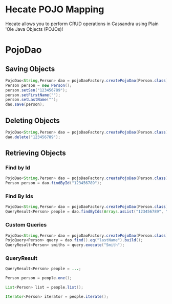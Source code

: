 # Hecate POJO Mapping

Hecate allows you to perform CRUD operations in Cassandra using Plain 'Ole Java Objects (POJOs)!  

# PojoDao

## Saving Objects

```Java
PojoDao<String,Person> dao = pojoDaoFactory.createPojoDao(Person.class);
Person person = new Person();
person.setSsn("123456789");
person.setFirstName("");
person.setLastName("");
dao.save(person);
```

## Deleting Objects

```Java
PojoDao<String,Person> dao = pojoDaoFactory.createPojoDao(Person.class);
dao.delete("123456789");
```

## Retrieving Objects

### Find by Id

```Java
PojoDao<String,Person> dao = pojoDaoFactory.createPojoDao(Person.class);
Person person = dao.findById("123456789");
```

### Find By Ids

```Java
PojoDao<String,Person> dao = pojoDaoFactory.createPojoDao(Person.class);
QueryResult<Person> people = dao.findByIds(Arrays.asList("123456789", "987654321"));
```

### Custom Queries

```Java
PojoDao<String,Person> dao = pojoDaoFactory.createPojoDao(Person.class);
PojoQuery<Person> query = dao.find().eq("lastName").build();
QueryResult<Person> smiths = query.execute("Smith"); 
```

### QueryResult

```Java
QueryResult<Person> people = ...;

Person person = people.one();

List<Person> list = people.list();

Iterator<Person> iterator = people.iterate();
```